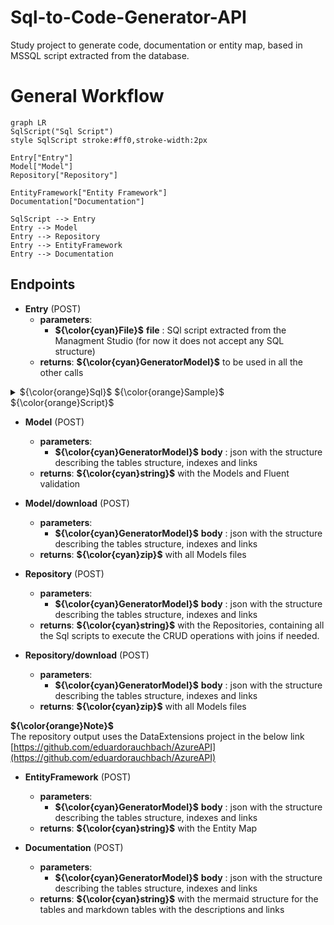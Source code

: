 # Sql-to-Code-Generator-API

Study project to generate code, documentation or entity map, based in MSSQL script extracted from the database.

# General Workflow

```mermaid
graph LR
SqlScript("Sql Script")
style SqlScript stroke:#ff0,stroke-width:2px

Entry["Entry"]
Model["Model"]
Repository["Repository"]

EntityFramework["Entity Framework"]
Documentation["Documentation"]

SqlScript --> Entry
Entry --> Model
Entry --> Repository
Entry --> EntityFramework
Entry --> Documentation

```

## Endpoints

- **Entry** (POST)
  - **parameters**:
    - **${\color{cyan}File}$** **file** : SQl script extracted from the Managment Studio (for now it does not accept any SQL structure)
  - **returns**: **${\color{cyan}GeneratorModel}$** to be used in all the other calls
 
<details>
  <summary> ${\color{orange}Sql}$ ${\color{orange}Sample}$ ${\color{orange}Script}$  </summary>

```sql
 CREATE TABLE Product
	(
		[ID]           int identity(1,1) NOT NULL,
		[BrandID]      int NULL                  ,
		[Code]         bigint NOT NULL           ,
		[Name]         NVARCHAR(50) NOT NULL     ,
		[ExternalName] NVARCHAR(50) NOT NULL     ,
		[Description]  NVARCHAR(MAX) NULL        ,
		[ImageID]      varchar(50) NULL          ,
		[Price]        money NULL                ,
		CONSTRAINT PK_ProductImage PRIMARY KEY ( ID asc )
	)
;

---------------------------------------------------------------------------
CREATE TABLE ProductImage
	(
		[ID]        int identity(1,1) NOT NULL,
		[ProductID] bigint NOT NULL           ,
		[ImageID]   varchar(50) NULL          ,
		CONSTRAINT PK_ProductImage PRIMARY KEY ( ID asc )
	)
;

ALTER TABLE ProductImage ADD CONSTRAINT FK_ProductImage FOREIGN KEY (ProductID) REFERENCES Product(ID)
;

---------------------------------------------------------------------------
CREATE TABLE Category
	(
		[ID]                      int identity(1,1) NOT NULL,
		[Name]                    varchar(50) NOT NULL      ,
		[DesktopSpotlight]        bit NULL                  ,
		[DesktopSpotlightImageID] varchar(50) NULL          ,
		[MobileSpotlight]         bit NULL                  ,
		[MobileSpotlightImageID]  varchar(50) NULL          ,
		CONSTRAINT PK_Category PRIMARY KEY ( ID asc )
	)
---------------------------------------------------------------------------
CREATE TABLE CategoryDetail
	(
		[ID]          int identity(1,1) NOT NULL,
		[CategoryID]  int NOT NULL              ,
		[Name]        varchar(50) NOT NULL      ,
		[TitleIconID] varchar(50) NULL          ,
		CONSTRAINT PK_CategoryDetail PRIMARY KEY ( ID asc )
	)
ALTER TABLE CategoryDetail Add Constraint FK_CategoryDetail Foreign Key(CategoryID) References Category(ID)
--------------------------------------------------------------------------
CREATE TABLE Brand
	(
		[ID]                      int identity(1,1) NOT NULL,
		[Name]                    varchar(50) NOT NULL      ,
		[DesktopSpotlight]        bit NULL                  ,
		[DesktopSpotlightImageID] varchar(50) NULL          ,
		[MobileSpotlight]         bit NULL                  ,
		[MobileSpotlightImageID]  varchar(50) NULL          ,
		[Promo]                   bit NULL                  ,
		CONSTRAINT PK_Brand PRIMARY KEY ( ID asc )
	)
ALTER TABLE Product Add Constraint FK_ProductBrand Foreign Key(BrandID) References Brand(ID)
-------------------------------------------------------------------------
CREATE TABLE ProductCategoryDetail
	(
		ProductID        bigint NOT NULL,
		CategoryDetailID int NOT NULL   ,
		CONSTRAINT PK_ProductCategoryDetail PRIMARY KEY ( ProductID asc, CategoryDetailID asc, )
	)
ALTER TABLE ProductCategoryDetail Add Constraint FK_ProductCategoryDetail_Product Foreign Key(ProductID) References Product(ID)
ALTER TABLE ProductCategoryDetail Add Constraint FK_ProductCategoryDetail_Category Foreign Key(CategoryDetailID) References CategoryDetail(ID)
```

</details>

- **Model** (POST)
  - **parameters**:
    - **${\color{cyan}GeneratorModel}$** **body** : json with the structure describing the tables structure, indexes and links
  - **returns**: **${\color{cyan}string}$** with the Models and Fluent validation

- **Model/download** (POST)
  - **parameters**:
    - **${\color{cyan}GeneratorModel}$** **body** : json with the structure describing the tables structure, indexes and links
  - **returns**: **${\color{cyan}zip}$** with all Models files

- **Repository** (POST)
  - **parameters**:
    - **${\color{cyan}GeneratorModel}$** **body** : json with the structure describing the tables structure, indexes and links
  - **returns**: **${\color{cyan}string}$** with the Repositories, containing all the Sql scripts to execute the CRUD operations with joins if needed.                 

- **Repository/download** (POST)
  - **parameters**:
    - **${\color{cyan}GeneratorModel}$** **body** : json with the structure describing the tables structure, indexes and links
  - **returns**: **${\color{cyan}zip}$** with all Models files

**${\color{orange}Note}$**<br>
The repository output uses the DataExtensions project in the below link<br>
[https://github.com/eduardorauchbach/AzureAPI](https://github.com/eduardorauchbach/AzureAPI)

- **EntityFramework** (POST)
  - **parameters**:
    - **${\color{cyan}GeneratorModel}$** **body** : json with the structure describing the tables structure, indexes and links
  - **returns**: **${\color{cyan}string}$** with the Entity Map

- **Documentation** (POST)
  - **parameters**:
    - **${\color{cyan}GeneratorModel}$** **body** : json with the structure describing the tables structure, indexes and links
  - **returns**: **${\color{cyan}string}$** with the mermaid structure for the tables and markdown tables with the descriptions and links
